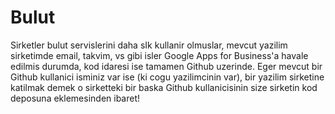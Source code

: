 # Bulut

Sirketler bulut servislerini daha sIk kullanir olmuslar, mevcut
yazilim sirketimde email, takvim, vs gibi isler Google Apps for
Business'a havale edilmis durumda, kod idaresi ise tamamen Github
uzerinde. Eger mevcut bir Github kullanici isminiz var ise (ki cogu
yazilimcinin var), bir yazilim sirketine katilmak demek o sirketteki
bir baska Github kullanicisinin size sirketin kod deposuna
eklemesinden ibaret!






